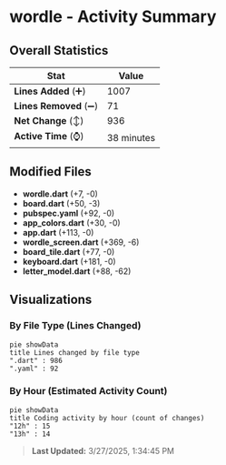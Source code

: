 # wordle - Activity Summary 

## Overall Statistics

| Stat                   | Value                                                             |
| ---------------------- | ----------------------------------------------------------------- |
| **Lines Added** (➕)   | 1007                                          |
| **Lines Removed** (➖) | 71                                        |
| **Net Change** (↕)    | 936                |
| **Active Time** (⌚)   | 38 minutes |


## Modified Files
- **wordle.dart** (+7, -0)
- **board.dart** (+50, -3)
- **pubspec.yaml** (+92, -0)
- **app_colors.dart** (+30, -0)
- **app.dart** (+113, -0)
- **wordle_screen.dart** (+369, -6)
- **board_tile.dart** (+77, -0)
- **keyboard.dart** (+181, -0)
- **letter_model.dart** (+88, -62)

## Visualizations

### By File Type (Lines Changed)

```mermaid
pie showData
title Lines changed by file type
".dart" : 986
".yaml" : 92
```

### By Hour (Estimated Activity Count)

```mermaid
pie showData
title Coding activity by hour (count of changes)
"12h" : 15
"13h" : 14
```


> **Last Updated:** 3/27/2025, 1:34:45 PM